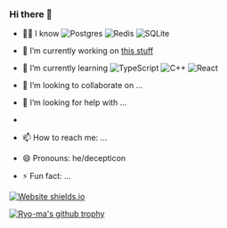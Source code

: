 ### Hi there 👋


- 👨‍🎓 I know
  ![Postgres](https://img.shields.io/badge/postgres-%23316192.svg?style=for-the-badge&logo=postgresql&logoColor=white)
  ![Redis](https://img.shields.io/badge/redis-%23DD0031.svg?style=for-the-badge&logo=redis&logoColor=white)
  ![SQLite](https://img.shields.io/badge/sqlite-%2307405e.svg?style=for-the-badge&logo=sqlite&logoColor=white)

- 🔭 I’m currently working on [this stuff](https://github.com/Artemidividiy/assembler-bmstu)
- 🌱 I’m currently learning 
   ![TypeScript](https://img.shields.io/badge/typescript-%23007ACC.svg?style=for-the-badge&logo=typescript&logoColor=white) ![C++](https://img.shields.io/badge/c++-%2300599C.svg?style=for-the-badge&logo=c%2B%2B&logoColor=white) ![React](https://img.shields.io/badge/react-%2320232a.svg?style=for-the-badge&logo=react&logoColor=%2361DAFB)

- 👯 I’m looking to collaborate on ...
- 🤔 I’m looking for help with ...
- 
- 📫 How to reach me: ...
- 😄 Pronouns: he/decepticon
- ⚡ Fun fact: ...

[![Website shields.io](https://img.shields.io/website-up-down-green-red/http/shields.io.svg)](http://shields.io/)

[![Ryo-ma's github trophy](https://github-profile-trophy.vercel.app/?username=Artemidividiy&row=1)](https://github.com/ryo-ma/github-profile-trophy)
<!-- codeforces starts--> 
<!-- codeforces ends -->